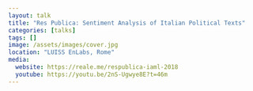 ```yaml
---
layout: talk
title: "Res Publica: Sentiment Analysis of Italian Political Texts"
categories: [talks]
tags: []
image: /assets/images/cover.jpg
location: "LUISS EnLabs, Rome"
media:
  website: https://reale.me/respublica-iaml-2018 
  youtube: https://youtu.be/2nS-Ugwye8E?t=46m
---
```

